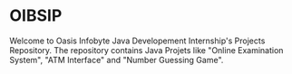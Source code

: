 # OIBSIP
Welcome to Oasis Infobyte Java Developement Internship's Projects Repository. The repository contains Java Projets like "Online Examination System", "ATM Interface" and "Number Guessing Game".

